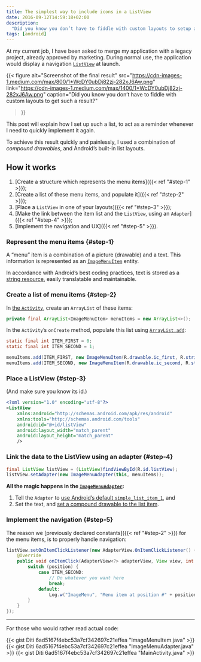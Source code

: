 ```yaml
---
title: The simplest way to include icons in a ListView
date: 2016-09-12T14:59:18+02:00
description:
  "Did you know you don’t have to fiddle with custom layouts to setup a ListView with icons?"
tags: [android]
---
```


At my current job, I have been asked to merge my application with a legacy
project, already approved by marketing. During normal use, the application would
display a navigation [`ListView`](https://developer.android.com/guide/topics/ui/layout/listview.html)
at launch.

{{< figure
  alt="Screenshot of the final result"
  src="https://cdn-images-1.medium.com/max/800/1*WcDY0ubDj82zj-282xJ6Aw.png"
  link="https://cdn-images-1.medium.com/max/1400/1*WcDY0ubDj82zj-282xJ6Aw.png"
  caption="Did you know you don’t have to fiddle with custom layouts to get such a result?"
>}}

This post will explain how I set up such a list, to act as a reminder
whenever I need to quickly implement it again.

To achieve this result quickly and painlessly, I used a combination of
_compound drawables_, and Android’s built-in list layouts.

## How it works

  1. [Create a structure which represents the menu items]({{< ref "#step-1" >}});
  2. [Create a list of these menu items, and populate it]({{< ref "#step-2" >}});
  3. [Place a `ListView` in one of your layouts]({{< ref "#step-3" >}});
  4. [Make the link between the item list and the `ListView`, using an `Adapter`]({{< ref "#step-4" >}});
  5. [Implement the navigation and UX]({{< ref "#step-5" >}}).

### Represent the menu items {#step-1}

A “menu” item is a combination of a picture (drawable) and a text.
This information is represented as an
[`ImageMenuItem`](https://gist.github.com/Diti/6ad5167f4ebc53a7cf342697c21effea#file-imagemenuitem-java)
entity.

In accordance with Android’s best coding practices, text is stored as a
[string resource](https://developer.android.com/guide/topics/resources/string-resource.html),
easily translatable and maintainable.

### Create a list of menu items {#step-2}

In [the `Activity`](https://gist.github.com/Diti/6ad5167f4ebc53a7cf342697c21effea#file-mainactivity-java),
create an `ArrayList` of these items:

``` java
private final ArrayList<ImageMenuItem> menuItems = new ArrayList<>();
```

In the `Activity`’s `onCreate` method, populate this list using
[`ArrayList.add`](https://docs.oracle.com/javase/7/docs/api/java/util/ArrayList.html#add%28int,%20E%29):

``` java
static final int ITEM_FIRST = 0;
static final int ITEM_SECOND = 1;

menuItems.add(ITEM_FIRST, new ImageMenuItem(R.drawable.ic_first, R.string.menuitem_first));
menuItems.add(ITEM_SECOND, new ImageMenuItem(R.drawable.ic_second, R.string.menuitem_second));
```

### Place a ListView {#step-3}

(And make sure you know its id.)

``` xml
<?xml version="1.0" encoding="utf-8"?>
<ListView
    xmlns:android="http://schemas.android.com/apk/res/android"
    xmlns:tools="http://schemas.android.com/tools"
    android:id="@+id/listView"
    android:layout_width="match_parent"
    android:layout_height="match_parent"
    />
```

### Link the data to the ListView using an adapter {#step-4}

``` java
final ListView listView = (ListView)findViewById(R.id.listView);
listView.setAdapter(new ImageMenuAdapter(this, menuItems));
```

**All the magic happens in the [`ImageMenuAdapter`](https://gist.github.com/Diti/6ad5167f4ebc53a7cf342697c21effea#file-imagemenuadapter-java):**

  1. Tell the `Adapter` to
     [use Android’s default `simple_list_item_1`](https://gist.github.com/Diti/6ad5167f4ebc53a7cf342697c21effea#file-imagemenuadapter-java-L19), and
  2. Set the text, and
     [set a compound drawable to the list item](https://gist.github.com/Diti/6ad5167f4ebc53a7cf342697c21effea#file-imagemenuadapter-java-L28-L29).

### Implement the navigation {#step-5}

The reason we [previously declared constants]({{< ref "#step-2" >}}) for the
menu items, is to properly handle navigation:

``` java
listView.setOnItemClickListener(new AdapterView.OnItemClickListener() {
    @Override
    public void onItemClick(AdapterView<?> adapterView, View view, int position, long l) {
        switch (position) {
            case ITEM_SECOND:
                // Do whatever you want here
                break;
            default:
                Log.w("ImageMenu", "Menu item at position #" + position + " not yet implemented");
        }
    }
});
```

---

For those who would rather read actual code:

{{< gist Diti 6ad5167f4ebc53a7cf342697c21effea "ImageMenuItem.java" >}}
{{< gist Diti 6ad5167f4ebc53a7cf342697c21effea "ImageMenuAdapter.java" >}}
{{< gist Diti 6ad5167f4ebc53a7cf342697c21effea "MainActivity.java" >}}
